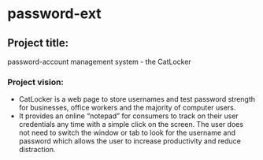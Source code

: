 # password-ext
## Project title: 
password-account management system - the CatLocker

### Project vision: 
   * CatLocker is a web page to store usernames and test password strength for businesses, office workers and the majority of computer users.  
   * It provides an online “notepad” for consumers to track on their user credentials any time with a simple click on the screen. The user does not need to switch the window or tab to look for the username and password which allows the user to increase productivity and reduce distraction. 
